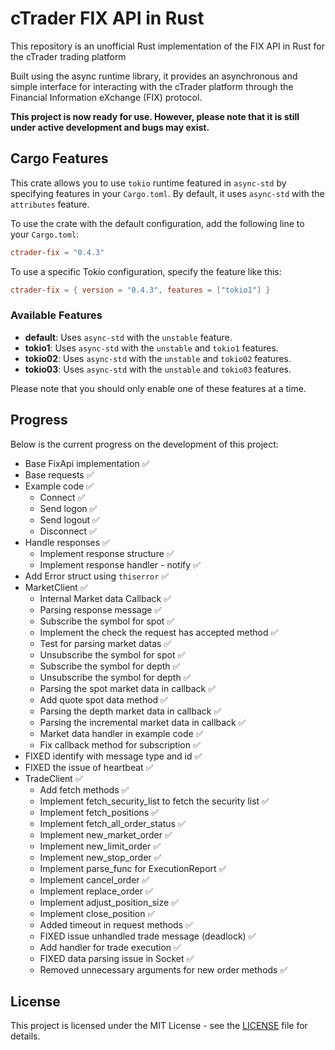 # cTrader FIX API in Rust

This repository is an unofficial Rust implementation of the FIX API in Rust for the cTrader trading platform

Built using the async runtime library, it provides an asynchronous and simple interface for interacting with the cTrader platform through the Financial Information eXchange (FIX) protocol.

**This project is now ready for use. However, please note that it is still under active development and bugs may exist.**


## Cargo Features

This crate allows you to use `tokio` runtime featured in `async-std` by specifying features in your `Cargo.toml`. By default, it uses `async-std` with the `attributes` feature. 

To use the crate with the default configuration, add the following line to your `Cargo.toml`:

```toml
ctrader-fix = "0.4.3"
```

To use a specific Tokio configuration, specify the feature like this:

```toml
ctrader-fix = { version = "0.4.3", features = ["tokio1"] }
```

### Available Features

- **default**: Uses `async-std` with the `unstable` feature.
- **tokio1**: Uses `async-std` with the `unstable` and `tokio1` features.
- **tokio02**: Uses `async-std` with the `unstable` and `tokio02` features.
- **tokio03**: Uses `async-std` with the `unstable` and `tokio03` features.

Please note that you should only enable one of these features at a time.



## Progress

Below is the current progress on the development of this project:

- Base FixApi implementation :white_check_mark:
- Base requests :white_check_mark:
- Example code :white_check_mark:
    - Connect :white_check_mark:
    - Send logon :white_check_mark:
    - Send logout :white_check_mark:
    - Disconnect :white_check_mark:
- Handle responses :white_check_mark:
    - Implement response structure :white_check_mark:
    - Implement response handler - notify :white_check_mark:
- Add Error struct using `thiserror` :white_check_mark:
- MarketClient :white_check_mark:
    - Internal Market data Callback :white_check_mark:
    - Parsing response message :white_check_mark:
    - Subscribe the symbol for spot :white_check_mark:
    - Implement the check the request has accepted method :white_check_mark:
    - Test for parsing market datas :white_check_mark:
    - Unsubscribe the symbol for spot :white_check_mark:
    - Subscribe the symbol for depth :white_check_mark:
    - Unsubscribe the symbol for depth :white_check_mark:
    - Parsing the spot market data in callback :white_check_mark:
    - Add quote spot data method :white_check_mark:
    - Parsing the depth market data in callback :white_check_mark:
    - Parsing the incremental market data in callback :white_check_mark:
    - Market data handler in example code :white_check_mark:
    - Fix callback method for subscription :white_check_mark:
- FIXED identify with message type and id :white_check_mark:
- FIXED the issue of heartbeat :white_check_mark:
- TradeClient :white_check_mark:
    - Add fetch methods :white_check_mark:
    - Implement fetch_security_list to fetch the security list :white_check_mark:
    - Implement fetch_positions :white_check_mark:
    - Implement fetch_all_order_status :white_check_mark:
    - Implement new_market_order :white_check_mark:
    - Implement new_limit_order :white_check_mark:
    - Implement new_stop_order :white_check_mark:
    - Implement parse_func for ExecutionReport :white_check_mark:
    - Implement cancel_order :white_check_mark:
    - Implement replace_order :white_check_mark:
    - Implement adjust_position_size :white_check_mark:
    - Implement close_position :white_check_mark:
    - Added timeout in request methods :white_check_mark:
    - FIXED issue unhandled trade message (deadlock) :white_check_mark:
    - Add handler for trade execution :white_check_mark:
    - FIXED data parsing issue in Socket :white_check_mark:
	- Removed unnecessary arguments for new order methods :white_check_mark:


## License
This project is licensed under the MIT License - see the [LICENSE](./LICENSE) file for details.
